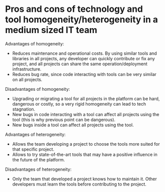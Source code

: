 # Pros and cons of technology and tool homogeneity/heterogeneity in a medium sized IT team

Advantages of homogeneity:
* Reduces maintenance and operational costs. By using similar tools and libraries in all projects, any developer can quickly contribute or fix any project, and all projects can share the same operation/deployment infrastructure.
* Reduces bug rate, since code interacting with tools can be very similar on all projects.

Disadvantages of homogeneity:
* Upgrading or migrating a tool for all projects in the platform can be hard, dangerous or costly, so a very rigid homogeneity can lead to tech stagnation.
* New bugs in code interacting with a tool can affect all projects using the tool (this is why previous point can be dangerous).
* New bugs inside a tool can affect all projects using the tool.

Advantages of heterogeneity:
* Allows the team developing a project to choose the tools more suited for that specific project.
* Allows to try state-of-the-art tools that may have a positive influence in the future of the platform.

Disadvantages of heterogeneity:
* Only the team that developed a project knows how to maintain it. Other developers must learn the tools before contributing to the project.
